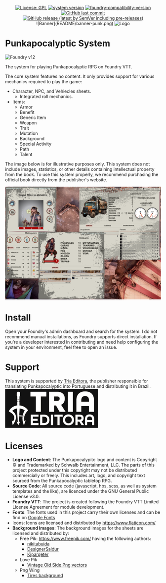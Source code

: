 <p align="center">
  <a href="https://github.com/piecesofcodecom/punkapocalyptic/blob/main/LICENSE" target="_blank">
    <img alt="License: GPL" src="https://img.shields.io/badge/license-GPL--3.0-red?style=flat-square&label=License"/></a>
  <a href="https://github.com/piecesofcodecom/punkapocalyptic/releases/latest" target="_blank"><img alt="system version" src="https://img.shields.io/badge/dynamic/json.svg?url=https%3A%2F%2Fraw.githubusercontent.com%2Fpiecesofcodecom%2Fpunkapocalyptic%2Fmain%2Fsystem.json&label=Version&query=$.version&colorB=blue&style=flat-square"/></a>
  <a href="https://foundryvtt.com" target="_blank">
    <img src="https://img.shields.io/badge/dynamic/json.svg?url=https%3A%2F%2Fraw.githubusercontent.com%2Fpiecesofcodecom%2Fpunkapocalyptic%2Fmain%2Fsystem.json&label=Foundry&query=$.compatibility.verified&colorB=blue&style=flat-square" alt="foundry-compatibility-version"/></a>
  <a href="https://github.com/piecesofcodecom/punkapocalyptic/graphs/commit-activity" target="_blank"><img alt="GitHub last commit" src="https://img.shields.io/github/last-commit/piecesofcodecom/punkapocalyptic?style=flat-square&color=purple&label=Last%20commit"></a>
 <a href="https://github.com/piecesofcodecom/punkapocalyptic/releases/latest/" target="_blank"><img alt="GitHub release (latest by SemVer including pre-releases)" src="https://img.shields.io/badge/dynamic/json?color=red&label=Downloads&query=$.assets.0.download_count&url=https%3A%2F%2Fapi.github.com%2Frepos%2Fpiecesofcodecom%2Fpunkapocalyptic%2Freleases%2Flatest&style=flat-square"></a>
  <br/>
  ![Banner](README/banner-punk.png)
  <img src="https://triaeditora.com.br/wp-content/uploads/2024/08/banner-site-punk-1.png" alt="Logo" style="max-width:100%;" />
</p>

# Punkapocalyptic System

![Foundry v12](https://img.shields.io/badge/foundry-v12-green)

The system for playing Punkapocalyptic RPG on Foundry VTT.

The core system features no content. It only provides support for various mechanics required to play the game:
- Character, NPC, and Vehiecles sheets.
  - Integrated roll mechanics.
- Items:
  - Armor
  - Benefit
  - Generic Item
  - Weapon
  - Trait
  - Mutation
  - Background
  - Special Activity
  - Path
  - Talent

The image below is for illustrative purposes only. This system does not include images, statistics, or other details containing intellectual property from the book. To use this system properly, we recommend purchasing the official book directly from the publisher's website.

![System sheets](README/sheets.png)
# Install 
Open your Foundry's admin dashboard and search for the system. I do not recommend manual installations, as Foundry supports direct installation. If you're a developer interested in contributing and need help configuring the system in your environment, feel free to open an issue.

# Support
This system is supported by [Tria Editora](https://triaeditora.com.br/), the publisher responsible for translating Punkapocalyptic into Portuguese and distributing it in Brazil.
![Tria Editora](README/triaeditora.png)

# Licenses
- **Logo and Content**: The Punkapocalypitc logo and content is Copyright © and Trademarked by Schwalb Entertainment, LLC. The parts of this project protected under this copyright may not be distributed commercially or freely. This includes art, logo, and copyright text sourced from the Punkapocalyptic tabletop RPG.
- **Source Code**: All source code (javascript, hbs, scss, as well as system templates and the like), are licenced under the GNU General Public License v3.0.
- **Foundry VTT**: The project is created following the Foundry VTT Limited License Agreement for module development.
- **Fonts**: The fonts used in this project carry their own licenses and can be find on [Google Fonts](fonts.googleapis.com)
- Icons: Icons are licensed and distributed by https://www.flaticon.com/
- **Background Images**: The background images for the sheets are licensed and distributed by:
  - Free Pik: https://www.freepik.com/ having the following authors:
    - [nikitabuida](https://www.freepik.com/author/nikitabuida)
    - [DesignerSaidur](https://www.freepik.com/author/designersaidur)
    - [Kjpargeter](http://www.freepik.com/Kjpargeter)
  - Love Pik
    - [Vintage Old Side Png vectors](https://lovepik.com/images/png-vintage-old-side.html)
  - Png Wing
    - [Tires background](https://www.pngwing.com/en/free-png-aohsz)



 
